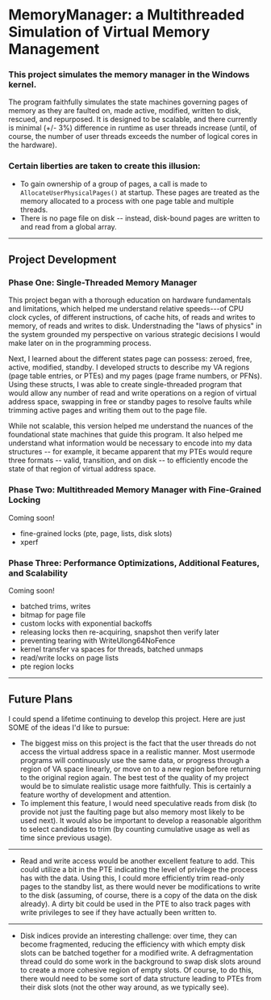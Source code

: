 # MemoryManager: a Multithreaded Simulation of Virtual Memory Management
### This project simulates the memory manager in the Windows kernel.
The program faithfully simulates the state machines governing pages of memory
as they are faulted on, made active, modified, written to disk, rescued, and
repurposed. It is designed to be scalable, and there currently is  minimal (+/- 3%)
difference in runtime as user threads increase (until, of course, the number of
user threads exceeds the number of logical cores in the hardware).

### Certain liberties are taken to create this illusion:
- To gain ownership of a group of pages, a call is made to
`AllocateUserPhysicalPages()` at startup. These pages are treated as the
memory allocated to a process with one page table and multiple threads.
- There is no page file on disk -- instead, disk-bound pages are written
to and read from a global array.
---
## Project Development

### Phase One: Single-Threaded Memory Manager
This project began with a thorough education on hardware fundamentals and limitations,
which helped me understand relative speeds---of CPU clock cycles, of different instructions,
of cache hits, of reads and writes to memory, of reads and writes to disk. Understnading
the "laws of physics" in the system grounded my perspective on various strategic
decisions I would make later on in the programming process.

Next, I learned about the different states page can possess: zeroed, free, active,
modified, standby. I developed structs to describe my VA regions (page table entries,
or PTEs) and my pages (page frame numbers, or PFNs). Using these structs, I was able
to create single-threaded program that would allow any number of read and write operations
on a region of virtual address space, swapping in free or standby pages to resolve faults while
trimming active pages and writing them out to the page file.

While not scalable, this version helped me understand the nuances of the foundational
state machines that guide this program. It also helped me understand what information
would be necessary to encode into my data structures -- for example, it became apparent
that my PTEs would requre three formats -- valid, transition, and on disk -- to 
efficiently encode the state of that region of virtual address space.

### Phase Two: Multithreaded Memory Manager with Fine-Grained Locking
Coming soon!
- fine-grained locks (pte, page, lists, disk slots)
- xperf

### Phase Three: Performance Optimizations, Additional Features, and Scalability
Coming soon!
- batched trims, writes
- bitmap for page file
- custom locks with exponential backoffs
- releasing locks then re-acquiring, snapshot then verify later
- preventing tearing with WriteUlong64NoFence
- kernel transfer va spaces for threads, batched unmaps
- read/write locks on page lists
- pte region locks

---
## Future Plans
I could spend a lifetime continuing to develop this project. Here are just SOME of
the ideas I'd like to pursue:
- The biggest miss on this project is the fact that the user threads do not access
the virtual address space in a realistic manner. Most usermode programs will
continuously use the same data, or progress through a region of VA space linearly,
or move on to a new region before returning to the original region again. The
best test of the quality of my project would be to simulate realistic usage more
faithfully. This is certainly a feature worthy of development and attention.
- To implement this feature, I would need speculative reads from disk (to provide not just the faulting
page but also memory most likely to be used next). It would also be important to
develop a reasonable algorithm to  select candidates to trim (by counting cumulative usage as well
as time since previous usage).
---
- Read and write access would be another excellent feature to add. This could utilize
a bit in the PTE indicating the level of privilege the process has with the data.
Using this, I could more efficiently trim read-only pages to the standby list,
as there would never be modifications to write to the disk (assuming, of course,
there is a copy of the data on the disk already). A dirty bit could be used in the PTE
to also track pages with write privileges to see if they have actually been written to. 
---
- Disk indices provide an interesting challenge: over time, they can become fragmented, 
reducing the efficiency with which empty disk slots can be batched together for a
modified write. A defragmentation thread could do some work in the background to
swap disk slots around to create a more cohesive region of empty slots. Of course,
to do this, there would need to be some sort of data structure leading to PTEs from
their disk slots (not the other way around, as we typically see).